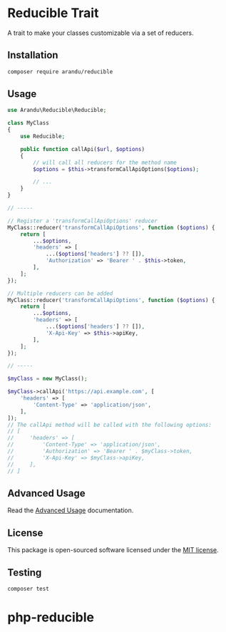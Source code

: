 # Reducible Trait

A trait to make your classes customizable via a set of reducers.

## Installation

```bash
composer require arandu/reducible
```

## Usage

```php
use Arandu\Reducible\Reducible;

class MyClass
{
    use Reducible;

    public function callApi($url, $options)
    {
        // will call all reducers for the method name
        $options = $this->transformCallApiOptions($options);

        // ...
    }
}

// -----

// Register a 'transformCallApiOptions' reducer
MyClass::reducer('transformCallApiOptions', function ($options) {
    return [
        ...$options,
        'headers' => [
            ...($options['headers'] ?? []),
            'Authorization' => 'Bearer ' . $this->token,
        ],
    ];
});

// Multiple reducers can be added
MyClass::reducer('transformCallApiOptions', function ($options) {
    return [
        ...$options,
        'headers' => [
            ...($options['headers'] ?? []),
            'X-Api-Key' => $this->apiKey,
        ],
    ];
});

// -----

$myClass = new MyClass();

$myClass->callApi('https://api.example.com', [
    'headers' => [
        'Content-Type' => 'application/json',
    ],
]);
// The callApi method will be called with the following options:
// [
//     'headers' => [
//         'Content-Type' => 'application/json',
//         'Authorization' => 'Bearer ' . $myClass->token,
//         'X-Api-Key' => $myClass->apiKey,
//     ],
// ]
```

## Advanced Usage

Read the [Advanced Usage](docs/advanced-usage.md) documentation.

## License

This package is open-sourced software licensed under the [MIT license](https://opensource.org/licenses/MIT).

## Testing

```bash
composer test
```
# php-reducible
